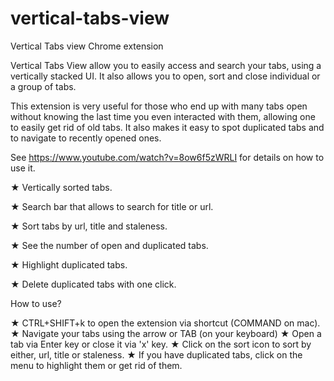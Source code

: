# vertical-tabs-view
Vertical Tabs view Chrome extension


Vertical Tabs View allow you to easily access and search your tabs, using a vertically stacked UI. It also allows you to open, sort and close individual or a group of tabs.

This extension is very useful for those who end up with many tabs open without knowing the last time you even interacted with them, allowing one to easily get rid of old tabs. It also makes it easy to spot duplicated tabs and to navigate to recently opened ones.

See https://www.youtube.com/watch?v=8ow6f5zWRLI for details on how to use it.

★ Vertically sorted tabs.

★ Search bar that allows to search for title or url.

★ Sort tabs by url, title and staleness.

★ See the number of open and duplicated tabs.

★ Highlight duplicated tabs.

★ Delete duplicated tabs with one click.

How to use?

★ CTRL+SHIFT+k to open the extension via shortcut (COMMAND on mac).
★ Navigate your tabs using the arrow or TAB (on your keyboard)
★ Open a tab via Enter key or close it via 'x' key.
★ Click on the sort icon to sort by either, url, title or staleness.
★ If you have duplicated tabs, click on the menu to highlight them or get rid of them.
